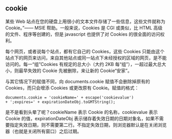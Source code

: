 ## cookie
某些 Web 站点在您的硬盘上用很小的文本文件存储了一些信息，这些文件就称为 Cookie。”—— MSIE 帮助。一般来说，Cookies 是 CGI 或类似，比 HTML 高级的文件、程序等创建的，但是 javascript 也提供了对 Cookies 的很全面的访问权利。  

每个网页，或者说每个站点，都有它自己的 Cookies，这些 Cookies 只能由这个站点下的网页来访问，来自其他站点或同一站点下未经授权的区域的网页，是不能访问的。每一“组”Cookies 有规定的总大小（大约 2KB 每“组”），一超过最大总大小，则最早失效的 Cookie 先被删除，来让新的 Cookie“安家”。  

与其它情况下的赋值不同，向 documents.cookie 赋值不会删除掉原有的 Cookies，而只会增添 Cookies 或更改原有 Cookie。赋值的格式：
```
documents.cookie = 'cookieName=' + escape('cookievalue')
+ ';expires=' + expirationDateObj.toGMTString();
```

是不是看到头晕了呢？cookieName 表示 Cookie 的名称，cookievalue 表示 Cookie 的值，expirationDateObj 表示储存着失效日期的日期对象名，如果不需要指定失效日期，则不需要第二行。不指定失效日期，则浏览器默认是在关闭浏览器（也就是关闭所有窗口）之后过期。


